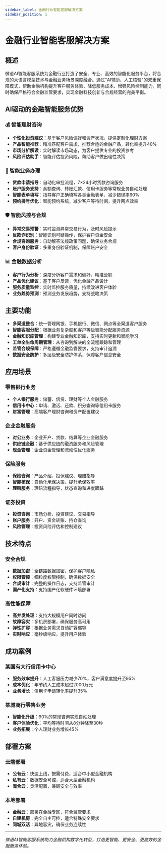 ```yaml
---
sidebar_label: 金融行业智能客服解决方案
sidebar_position: 5
---
```


# 金融行业智能客服解决方案

## 概述

微语AI智能客服系统为金融行业打造了安全、专业、高效的智能化服务平台，将合规的大语言模型技术与金融业务场景深度融合。通过"AI辅助、人工核验"的双重保障模式，帮助金融机构提升客户服务体验、降低服务成本、增强风险控制能力，同时确保严格符合金融监管要求，实现金融科技创新与合规经营的完美平衡。

## AI驱动的金融智能服务优势

### 💰 智能理财咨询

- **个性化投资建议**：基于客户风险偏好和资产状况，提供定制化理财方案
- **产品智能推荐**：精准匹配客户需求，推荐合适的金融产品，转化率提升40%
- **市场分析解读**：实时解读市场动态，为客户提供专业的投资参考
- **风险评估助手**：智能评估投资风险，帮助客户做出理性决策

### 🏦 智能业务办理

- **贷款申请指导**：自动化审批流程，7×24小时贷款咨询服务
- **账户服务支持**：余额查询、转账汇款、信用卡服务等常规业务自动处理
- **智能表单填写**：指导客户正确填写各类金融表单，减少错误率60%
- **预约排号优化**：智能预约系统，减少客户等待时间，提升网点效率

### 🛡️ 智能风控与合规

- **异常交易预警**：实时监测异常交易行为，及时风险提示
- **反欺诈识别**：智能识别可疑操作，保护客户资金安全
- **合规咨询服务**：自动解答法规政策问题，确保业务合规
- **客户身份验证**：多重身份验证机制，保障账户安全

### 📊 金融数据分析

- **客户行为分析**：深度分析客户需求和偏好，精准营销
- **产品优化建议**：基于客户反馈，优化金融产品设计
- **服务质量监控**：实时监控服务质量，持续改进客户体验
- **业务趋势预测**：预测业务发展趋势，支持战略决策

## 主要功能

- **多渠道整合**：统一管理网银、手机银行、微信、网点等全渠道客户服务
- **智能客服分配**：根据业务复杂度和客户等级智能分配服务资源
- **金融知识库管理**：构建专业金融知识库，支持实时更新和智能学习
- **工单全生命周期管理**：从咨询到解决的全流程跟踪和管理
- **监管合规保障**：严格遵循金融监管要求，支持审计追溯
- **数据安全防护**：多层级安全防护体系，保障客户信息安全

## 应用场景

### 零售银行业务

- **个人银行服务**：储蓄、信贷、理财等个人金融服务
- **信用卡中心**：申请、激活、还款、积分查询等信用卡服务
- **财富管理**：高端客户理财咨询和资产配置建议

### 企业金融服务

- **对公业务**：企业开户、贷款、结算等企业金融服务
- **供应链金融**：基于供应链的融资服务和风险管理
- **现金管理**：企业资金管理和流动性优化服务

### 保险服务

- **保险咨询**：产品介绍、投保建议、理赔指导
- **智能核保**：自动化承保决策，提升承保效率
- **理赔服务**：理赔流程指导，状态查询和进度跟踪

### 证券投资

- **投资咨询**：市场分析、投资建议、交易指导
- **账户服务**：开户、资金转账、持仓查询
- **风险管理**：投资风险评估和控制建议

## 技术特点

### 安全合规

- **数据加密**：全链路数据加密，保护客户隐私
- **权限管控**：细粒度权限控制，确保数据安全
- **合规审计**：完整的操作日志，支持监管审计
- **国产化支持**：支持国产化软硬件环境部署

### 高性能保障

- **高并发处理**：支持大规模用户同时访问
- **故障容灾**：多机房部署，确保服务高可用
- **弹性扩容**：根据业务需求自动扩容缩容
- **实时响应**：毫秒级响应，提升用户体验

## 成功案例

### 某国有大行信用卡中心

- **服务效率提升**：人工客服压力减少70%，客户满意度提升至95%
- **成本优化**：年节约人工成本超过2000万元
- **业务增长**：信用卡申请转化率提升35%

### 某城商行零售业务

- **智能化升级**：90%的常规咨询实现自动处理
- **客户体验优化**：平均等待时间从8分钟降至30秒
- **业务拓展**：个人理财业务增长45%

## 部署方案

### 云端部署

- **公有云**：快速上线，按需付费，适合中小型金融机构
- **私有云**：数据安全可控，适合大型金融机构
- **混合云**：灵活配置，兼顾安全与效率

### 本地部署

- **金融云**：部署在金融专区，符合监管要求
- **自建机房**：完全自主可控，适合特殊安全要求
- **同城双活**：异地容灾，确保业务连续性

---

*微语AI智能客服系统助力金融机构数字化转型，打造更智能、更安全、更高效的金融服务体验。*
